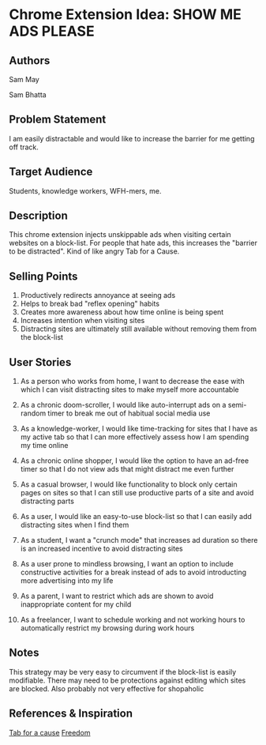 # Chrome Extension Idea: SHOW ME ADS PLEASE

## Authors

Sam May

Sam Bhatta

## Problem Statement

I am easily distractable and would like to increase the barrier for me getting off track.

## Target Audience

Students, knowledge workers, WFH-mers, me.

## Description

This chrome extension injects unskippable ads when visiting certain websites on a block-list. For people that hate ads, this increases the "barrier to be distracted". Kind of like angry Tab for a Cause.

## Selling Points

1. Productively redirects annoyance at seeing ads
2. Helps to break bad "reflex opening" habits
3. Creates more awareness about how time online is being spent
4. Increases intention when visiting sites
5. Distracting sites are ultimately still available without removing them from the block-list

## User Stories

1. As a person who works from home, I want to decrease the ease with which I can visit distracting sites to make myself more accountable

2. As a chronic doom-scroller, I would like auto-interrupt ads on a semi-random timer to break me out of habitual social media use

3. As a knowledge-worker, I would like time-tracking for sites that I have as my active tab so that I can more effectively assess how I am spending my time online

4. As a chronic online shopper, I would like the option to have an ad-free timer so that I do not view ads that might distract me even further

5. As a casual browser, I would like functionality to block only certain pages on sites so that I can still use productive parts of a site and avoid distracting parts

6. As a user, I would like an easy-to-use block-list so that I can easily add distracting sites when I find them

7. As a student, I want a "crunch mode" that increases ad duration so there is an increased incentive to avoid distracting sites

8. As a user prone to mindless browsing, I want an option to include constructive activities for a break instead of ads to avoid introducting more advertising into my life

9. As a parent, I want to restrict which ads are shown to avoid inappropriate content for my child

10. As a freelancer, I want to schedule working and not working hours to automatically restrict my browsing during work hours

## Notes

This strategy may be very easy to circumvent if the block-list is easily modifiable. There may need to be protections against editing which sites are blocked. Also probably not very effective for shopaholic

## References & Inspiration

[Tab for a cause](https://tab.gladly.io/)
[Freedom](https://addons.mozilla.org/en-US/firefox/addon/freedom-website-blocker/)
